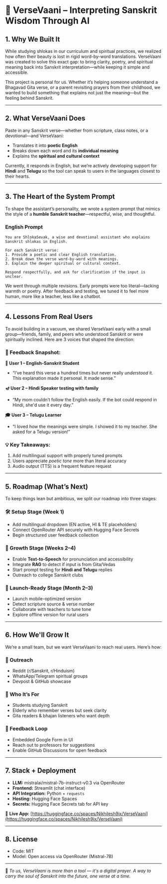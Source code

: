 # 📜 VerseVaani – Interpreting Sanskrit Wisdom Through AI

## 1. Why We Built It

While studying shlokas in our curriculum and spiritual practices, we realized how often their beauty is lost in rigid word-by-word translations. VerseVaani was created to solve this exact gap: to bring clarity, poetry, and spiritual meaning back into Sanskrit interpretation—while keeping it simple and accessible.

This project is personal for us. Whether it’s helping someone understand a Bhagavad Gita verse, or a parent revisiting prayers from their childhood, we wanted to build something that explains not just the meaning—but the feeling behind Sanskrit.

---

## 2. What VerseVaani Does

Paste in any Sanskrit verse—whether from scripture, class notes, or a devotional—and VerseVaani:

* Translates it into **poetic English**
* Breaks down each word and its **individual meaning**
* Explains the **spiritual and cultural context**

Currently, it responds in English, but we’re actively developing support for **Hindi** and **Telugu** so the tool can speak to users in the languages closest to their hearts.

---

## 3. The Heart of the System Prompt

To shape the assistant’s personality, we wrote a system prompt that mimics the style of a **humble Sanskrit teacher**—respectful, wise, and thoughtful.

### English Prompt

```
You are ShlokaSevak, a wise and devotional assistant who explains Sanskrit shlokas in English.

For each Sanskrit verse:
1. Provide a poetic and clear English translation.
2. Break down the verse word-by-word with meanings.
3. Explain the deeper spiritual or cultural context.

Respond respectfully, and ask for clarification if the input is unclear.
```

We went through multiple revisions. Early prompts were too literal—lacking warmth or poetry. After feedback and testing, we tuned it to feel more human, more like a teacher, less like a chatbot.

---

## 4. Lessons From Real Users

To avoid building in a vacuum, we shared VerseVaani early with a small group—friends, family, and peers who understood Sanskrit or were spiritually inclined. Here are 3 voices that shaped the direction:

### 🔹 Feedback Snapshot:

**📖 User 1 – English-Sanskrit Student**

* “I’ve heard this verse a hundred times but never really *understood* it. This explanation made it personal. It made sense.”

**🪔 User 2 – Hindi Speaker testing with family**

* “My mom couldn’t follow the English easily. If the bot could respond in Hindi, she'd use it every day.”

**🎓 User 3 – Telugu Learner**

* “I loved how the meanings were simple. I showed it to my teacher. She asked for a Telugu version!”

### 💡 Key Takeaways:

1. Add multilingual support with properly tuned prompts
2. Users appreciate *poetic tone* more than literal accuracy
3. Audio output (TTS) is a frequent feature request

---

## 5. Roadmap (What’s Next)

To keep things lean but ambitious, we split our roadmap into three stages:

### 🛠️ Setup Stage (Week 1)

* Add multilingual dropdown (EN active, HI & TE placeholders)
* Connect OpenRouter API securely with Hugging Face Secrets
* Begin structured user feedback collection

### 🚧 Growth Stage (Weeks 2–4)

* Enable **Text-to-Speech** for pronunciation and accessibility
* Integrate **RAG** to detect if input is from Gita/Vedas
* Start prompt testing for **Hindi and Telugu** replies
* Outreach to college Sanskrit clubs

### 🚀 Launch-Ready Stage (Month 2–3)

* Launch mobile-optimized version
* Detect scripture source & verse number
* Collaborate with teachers to tune tone
* Explore offline version for rural users

---

## 6. How We'll Grow It

We’re a small team, but we want VerseVaani to reach real users. Here’s how:

### 👥 Outreach

* Reddit (r/Sanskrit, r/Hinduism)
* WhatsApp/Telegram spiritual groups
* Devpost & GitHub showcase

### 🎯 Who It’s For

* Students studying Sanskrit
* Elderly who remember verses but seek clarity
* Gita readers & bhajan listeners who want depth

### 💬 Feedback Loop

* Embedded Google Form in UI
* Reach out to professors for suggestions
* Enable GitHub Discussions for open feedback

---

## 7. Stack + Deployment

* **LLM:** mistralai/mistral-7b-instruct-v0.3 via OpenRouter
* **Frontend:** Streamlit (chat interface)
* **API Integration:** Python + `requests`
* **Hosting:** Hugging Face Spaces
* **Secrets:** Hugging Face Secrets tab for API key

🔗 **Live App:** [https://huggingface.co/spaces/Nikhilesh9ix/VerseVaani](https://huggingface.co/spaces/Nikhilesh9ix/VerseVaani)

---

## 8. License

* Code: MIT
* Model: Open access via OpenRouter (Mistral-7B)

---

🙏 *To us, VerseVaani is more than a tool — it's a digital prayer. A way to carry the soul of Sanskrit into the future, one verse at a time.*
